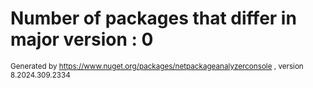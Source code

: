 
# Number of packages that differ in major version : 0

<small>Generated  by https://www.nuget.org/packages/netpackageanalyzerconsole , version 8.2024.309.2334</small>
